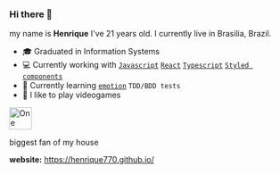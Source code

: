 ### Hi there 👋

my name is **Henrique** I've 21 years old. I currently live in Brasilia, Brazil.

- 🎓 Graduated in Information Systems
- 💻 Currently working with [`Javascript`](https://www.javascript.com/) [`React`](https://reactjs.org/) [`Typescript`](https://www.typescriptlang.org/) [`Styled components`](https://styled-components.com/)
- 🌱 Currently learning [`emotion`](https://emotion.sh/docs/introduction) `TDD/BDD tests`
- 👾 I like to play videogames

<a href="https://en.wikipedia.org/wiki/One_Piece">
<img height="40" src="https://thequirkyquibbler.com/wp-content/uploads/2015/06/One_Piece_Logo.png"
     alt="One piece" ></a>

biggest fan of my house

**website:** https://henrique770.github.io/
